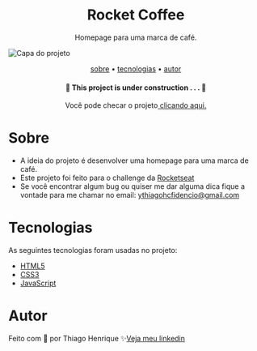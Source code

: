 <h1 align="center"> Rocket Coffee </h1>

<p align="center"> Homepage para uma marca de café. </p>

<img src="https://user-images.githubusercontent.com/92443688/186007027-bba982bb-e2d5-412f-841e-420177c4bc35.jpg" alt="Capa do projeto">

<p align="center">
    <a href="#sobre">sobre</a> •
    <a href="#tecnologias">tecnologias</a> •
    <a href="#autor">autor</a> 
</p>

 <h4 align="center">🚧  This project is under construction . . .  🚧 </h4>

<p align="center">Você pode checar o projeto<a href="https://greatcoffeeth.netlify.app/"> clicando aqui.</a></p>

# Sobre

- A ideia do projeto é desenvolver uma homepage para uma marca de café.
- Este projeto foi feito para o challenge da <a href="https://app.rocketseat.com.br/discover/challenges/rocketcoffee">Rocketseat<a>
- Se você encontrar algum bug ou quiser me dar alguma dica fique a vontade para me chamar no email: ythiagohcfidencio@gmail.com
 
# Tecnologias

As seguintes tecnologias foram usadas no projeto:

- <a href="https://developer.mozilla.org/pt-BR/docs/Web/HTML">HTML5</a>
- <a href="https://developer.mozilla.org/pt-BR/docs/Web/CSS">CSS3</a>
- <a href="https://developer.mozilla.org/pt-BR/docs/Web/JavaScript">JavaScript</a>

# Autor

Feito com 💜 por Thiago Henrique ✨<a href="https://www.linkedin.com/in/thiago-fid%C3%AAncio-a24578224/">Veja meu linkedin</a>
